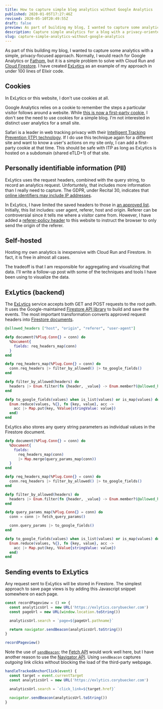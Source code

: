 ```yaml
---
title: How to capture simple blog analytics without Google Analytics
published: 2020-01-05T17:27:46Z
revised: 2020-05-10T20:49:55Z
draft: false
preview: As part of building my blog, I wanted to capture some analytics with a simple, privacy-focused approach.
description: Capture simple analytics for a blog with a privacy-oriented approach.
slug: capture-simple-analytics-without-google-analytics
---
```


As part of this building my blog, I wanted to capture some analytics with a simple, privacy-focused approach. Normally, I would reach for Google Analytics or [Fathom](https://usefathom.com/), but it is a simple problem to solve with Cloud Run and [Cloud Firestore](https://firebase.google.com/docs/firestore). I have created [ExLytics](https://github.com/corybuecker/exlytics) as an example of my approach in under 100 lines of Elixir code.

## Cookies

In ExLytics or this website, I don't use cookies at all.

Google Analytics relies on a cookie to remember the steps a particular visitor follows around a website. While [this is now a first-party cookie](https://clearcode.cc/blog/difference-between-first-party-third-party-cookies/), I don't see the need to use cookies for a simple blog. I'm not interested in distinct user analytics for a small site.

Safari is a leader in web tracking privacy with their [Intelligent Tracking Prevention (ITP) technology](https://webkit.org/blog/9521/intelligent-tracking-prevention-2-3/). If I do use this technique again for a different site and want to know a user's actions on my site only, I can add a first-party cookie at that time. This should be safe with ITP as long as ExLytics is hosted on a subdomain (shared eTLD+1) of that site.

## Personally identifiable information (PII)

ExLytics uses the request headers, combined with the query string, to record an analytics request. Unfortuntely, that includes more information than I really need to capture. The GDPR, under Recital 30, indicates that [online identifiers may include IP addresses](https://gdpr-info.eu/recitals/no-30/).

In ExLytics, I have limited the saved headers to those in [an approved list](https://github.com/corybuecker/exlytics/blob/main/lib/router.ex#L6). Initially, this list includes: user agent, referer, host and origin. Referer can be controversial since it tells me where a visitor came from. However, I have added a [referer-policy header](https://developer.mozilla.org/en-US/docs/Web/HTTP/Headers/Referrer-Policy) to this website to instruct the browser to only send the origin of the referer. 

## Self-hosted

Hosting my own analytics is inexpensive with Cloud Run and Firestore. In fact, it is free in almost all cases.

The tradeoff is that I am responsible for aggregating and visualizing that data. I'll write a follow-up post with some of the techniques and tools I have been using to visualize the data.

## ExLytics (backend)

The [ExLytics](https://github.com/corybuecker/exlytics) service accepts both GET and POST requests to the root path. It uses the Google-maintained [Firestore API library](https://github.com/googleapis/elixir-google-api/tree/master/clients/firestore) to build and save the events. The most important transformation converts approved request headers into [Firestore documents](https://github.com/googleapis/elixir-google-api/blob/master/clients/firestore/lib/google_api/firestore/v1/model/document.ex).

```elixir
@allowed_headers ["host", "origin", "referer", "user-agent"]

defp document(%Plug.Conn{} = conn) do
  %Document{
    fields: req_headers_map(conn)
  }
end

defp req_headers_map(%Plug.Conn{} = conn) do
  conn.req_headers |> filter_by_allowed() |> to_google_fields()
end

defp filter_by_allowed(headers) do
  headers |> Enum.filter(fn {header, _value} -> Enum.member?(@allowed_headers, header) end)
end

defp to_google_fields(values) when is_list(values) or is_map(values) do
  Enum.reduce(values, %{}, fn {key, value}, acc ->
    acc |> Map.put(key, %Value{stringValue: value})
  end)
end
```

ExLytics also stores any query string parameters as individual values in the Firestore document.

```elixir
defp document(%Plug.Conn{} = conn) do
  %Document{
    fields:
      req_headers_map(conn)
      |> Map.merge(query_params_map(conn))
  }
end

defp req_headers_map(%Plug.Conn{} = conn) do
  conn.req_headers |> filter_by_allowed() |> to_google_fields()
end

defp filter_by_allowed(headers) do
  headers |> Enum.filter(fn {header, _value} -> Enum.member?(@allowed_headers, header) end)
end

defp query_params_map(%Plug.Conn{} = conn) do
  conn = conn |> fetch_query_params()

  conn.query_params |> to_google_fields()
end

defp to_google_fields(values) when is_list(values) or is_map(values) do
  Enum.reduce(values, %{}, fn {key, value}, acc ->
    acc |> Map.put(key, %Value{stringValue: value})
  end)
end
```

## Sending events to ExLytics

Any request sent to ExLytics will be stored in Firestore. The simplest approach to save page views is by adding this Javascript snippet somewhere on each page.

```javascript
const recordPageview = () => {
  const analyticsUrl = new URL('https://exlytics.corybuecker.com')
  const pageUrl = new URL(window.location.toString())

  analyticsUrl.search = `page=${pageUrl.pathname}`

  return navigator.sendBeacon(analyticsUrl.toString())
}

recordPageview()
```

Note the use of [`sendBeacon`](https://developer.mozilla.org/en-US/docs/Web/API/Navigator/sendBeacon); the [Fetch API](https://developer.mozilla.org/en-US/docs/Web/API/Fetch_API) would work well here, but I have another reason to use the [Navigator API](https://developer.mozilla.org/en-US/docs/Web/API/Navigator). Using `sendBeacon` captures _outgoing_ link clicks without blocking the load of the third-party webpage.

```javascript
handleTrackedAnchorClick(event) {
  const target = event.currentTarget
  const analyticsUrl = new URL('https://exlytics.corybuecker.com')

  analyticsUrl.search = `click_link=${target.href}`

  navigator.sendBeacon(analyticsUrl.toString())
}
```

